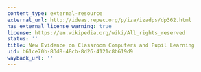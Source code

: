```yaml
---
content_type: external-resource
external_url: http://ideas.repec.org/p/iza/izadps/dp362.html
has_external_license_warning: true
license: https://en.wikipedia.org/wiki/All_rights_reserved
status: ''
title: New Evidence on Classroom Computers and Pupil Learning
uid: b61ce70b-83d8-48cb-8d26-4121c8b619d9
wayback_url: ''
---
```


